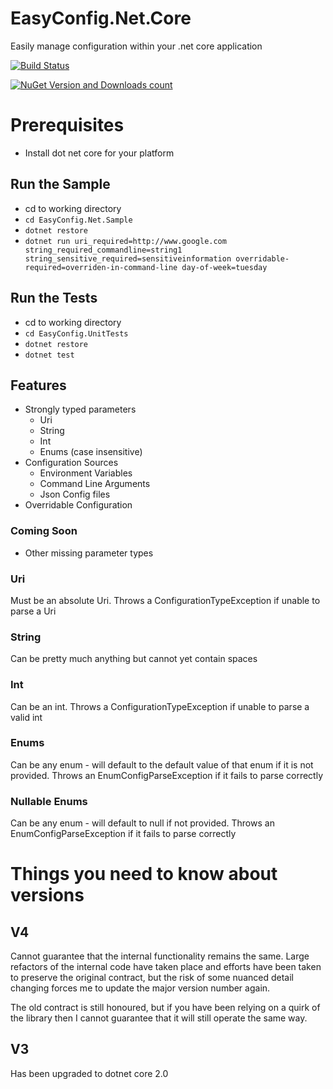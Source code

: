 # EasyConfig.Net.Core

Easily manage configuration within your .net core application

[![Build Status](https://travis-ci.org/cohen990/EasyConfig.Net.Core.svg?branch=master)](https://www.travis-ci.org/cohen990/EasyConfig.Net.Core)

[![NuGet Version and Downloads count](https://buildstats.info/nuget/EasyConfig.Net.Core)](https://www.nuget.org/packages/EasyConfig.Net.Core)

# Prerequisites
- Install dot net core for your platform

## Run the Sample
- cd to working directory
- `cd EasyConfig.Net.Sample`
- `dotnet restore`
- `dotnet run uri_required=http://www.google.com string_required_commandline=string1 string_sensitive_required=sensitiveinformation overridable-required=overriden-in-command-line day-of-week=tuesday`

## Run the Tests
- cd to working directory
- `cd EasyConfig.UnitTests`
- `dotnet restore`
- `dotnet test`

## Features

* Strongly typed parameters
	* Uri
	* String
	* Int
	* Enums (case insensitive)
* Configuration Sources
	* Environment Variables
	* Command Line Arguments
	* Json Config files
* Overridable Configuration

### Coming Soon

* Other missing parameter types

### Uri
Must be an absolute Uri. Throws a ConfigurationTypeException if unable to parse a Uri

### String
Can be pretty much anything but cannot yet contain spaces

### Int
Can be an int. Throws a ConfigurationTypeException if unable to parse a valid int

### Enums
Can be any enum - will default to the default value of that enum if it is not provided.  Throws an EnumConfigParseException if it fails to parse correctly

### Nullable Enums
Can be any enum - will default to null if not provided. Throws an EnumConfigParseException if it fails to parse correctly

# Things you need to know about versions

## V4
Cannot guarantee that the internal functionality remains the same. Large refactors of the internal code have taken place and efforts have been taken to preserve the original contract, but the risk of some nuanced detail changing forces me to update the major version number again.

The old contract is still honoured, but if you have been relying on a quirk of the library then I cannot guarantee that it will still operate the same way.

## V3
Has been upgraded to dotnet core 2.0
